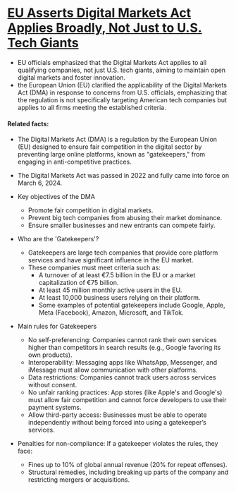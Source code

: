 # [EU Asserts Digital Markets Act Applies Broadly, Not Just to U.S. Tech Giants](https://www.reuters.com/technology/eu-denies-picking-us-tech-giants-says-us-also-tackling-monopolisation-2025-03-07/?utm_source=chatgpt.com)
- EU officials emphasized that the Digital Markets Act applies to all qualifying companies, not just U.S. tech giants, aiming to maintain open digital markets and foster innovation.
- the European Union (EU) clarified the applicability of the Digital Markets Act (DMA) in response to concerns from U.S. officials, emphasizing that the regulation is not specifically targeting American tech companies but applies to all firms meeting the established criteria. 

#### Related facts:
- The Digital Markets Act (DMA) is a regulation by the European Union (EU) designed to ensure fair competition in the digital sector by preventing large online platforms, known as "gatekeepers," from engaging in anti-competitive practices.
- The Digital Markets Act was passed in 2022 and fully came into force on March 6, 2024.

- Key objectives of the DMA
  - Promote fair competition in digital markets.
  - Prevent big tech companies from abusing their market dominance.
  - Ensure smaller businesses and new entrants can compete fairly.
- Who are the 'Gatekeepers'?
  - Gatekeepers are large tech companies that provide core platform services and have significant influence in the EU market.
  - These companies must meet criteria such as:
    - A turnover of at least €7.5 billion in the EU or a market capitalization of €75 billion.
    - At least 45 million monthly active users in the EU.
    - At least 10,000 business users relying on their platform.
    - Some examples of potential gatekeepers include Google, Apple, Meta (Facebook), Amazon, Microsoft, and TikTok.
- Main rules for Gatekeepers
  - No self-preferencing: Companies cannot rank their own services higher than competitors in search results (e.g., Google favoring its own products).
  - Interoperability: Messaging apps like WhatsApp, Messenger, and iMessage must allow communication with other platforms.
  - Data restrictions: Companies cannot track users across services without consent.
  - No unfair ranking practices: App stores (like Apple's and Google's) must allow fair competition and cannot force developers to use their payment systems.
  - Allow third-party access: Businesses must be able to operate independently without being forced into using a gatekeeper’s services.
- Penalties for non-compliance: If a gatekeeper violates the rules, they face:
  - Fines up to 10% of global annual revenue (20% for repeat offenses).
  - Structural remedies, including breaking up parts of the company and restricting mergers or acquisitions.
 
